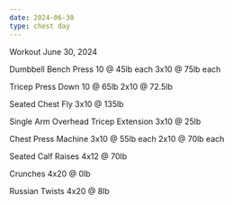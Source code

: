 ```yaml
---
date: 2024-06-30
type: chest day
---
```

Workout June 30, 2024

Dumbbell Bench Press
10 @ 45lb each
3x10 @ 75lb each

Tricep Press Down
10 @ 65lb
2x10 @ 72.5lb

Seated Chest Fly
3x10 @ 135lb

Single Arm Overhead Tricep Extension
3x10 @ 25lb

Chest Press Machine
3x10 @ 55lb each
2x10 @ 70lb each

Seated Calf Raises
4x12 @ 70lb

Crunches
4x20 @ 0lb

Russian Twists
4x20 @ 8lb